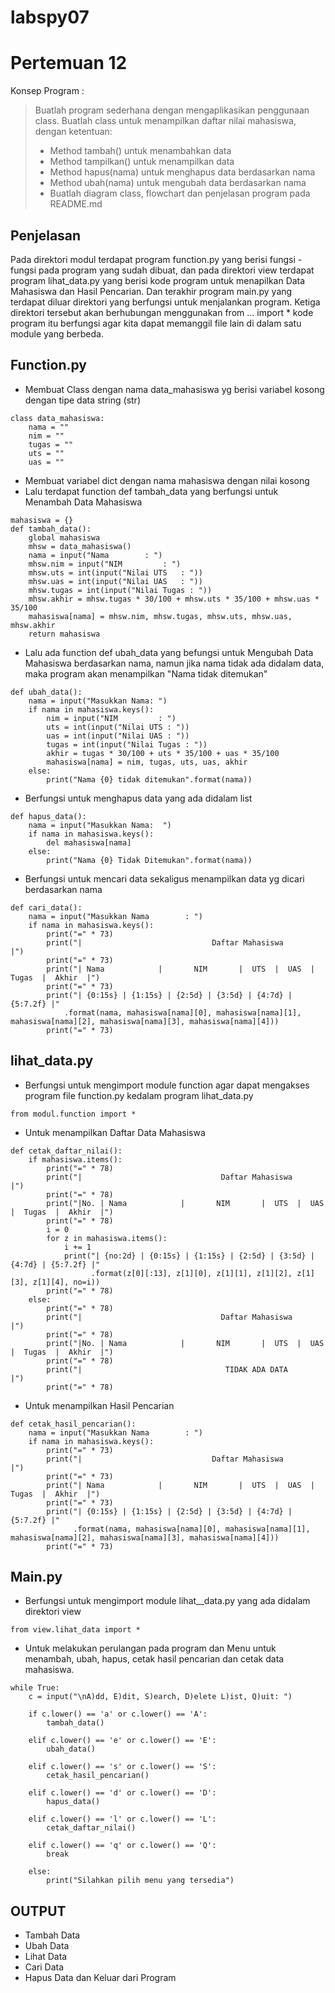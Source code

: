 # labspy07
# Pertemuan 12

Konsep Program :
> Buatlah program sederhana dengan mengaplikasikan penggunaan class. Buatlah class untuk menampilkan daftar nilai mahasiswa, dengan ketentuan:
> - Method tambah() untuk menambahkan data
> - Method tampilkan() untuk menampilkan data
> - Method hapus(nama) untuk menghapus data berdasarkan nama
> - Method ubah(nama) untuk mengubah data berdasarkan nama
> - Buatlah diagram class, flowchart dan penjelasan program pada README.md

## Penjelasan
Pada direktori modul terdapat program function.py yang berisi fungsi - fungsi pada program yang sudah dibuat, dan pada direktori view terdapat program lihat_data.py yang berisi kode program untuk menapilkan Data Mahasiswa dan Hasil Pencarian. Dan terakhir program main.py yang terdapat diluar direktori yang berfungsi untuk menjalankan program. Ketiga direktori tersebut akan berhubungan menggunakan from ... import * kode program itu berfungsi agar kita dapat memanggil file lain di dalam satu module yang berbeda.

## Function.py
- Membuat Class dengan nama data_mahasiswa yg berisi variabel kosong dengan tipe data string (str)
```
class data_mahasiswa:
    nama = ""
    nim = ""
    tugas = ""
    uts = ""
    uas = ""
```
- Membuat variabel dict dengan nama mahasiswa dengan nilai kosong
- Lalu terdapat function def tambah_data yang berfungsi untuk Menambah Data Mahasiswa
```
mahasiswa = {}
def tambah_data():
    global mahasiswa
    mhsw = data_mahasiswa()
    nama = input("Nama        : ")
    mhsw.nim = input("NIM         : ")
    mhsw.uts = int(input("Nilai UTS   : "))
    mhsw.uas = int(input("Nilai UAS   : "))
    mhsw.tugas = int(input("Nilai Tugas : "))
    mhsw.akhir = mhsw.tugas * 30/100 + mhsw.uts * 35/100 + mhsw.uas * 35/100
    mahasiswa[nama] = mhsw.nim, mhsw.tugas, mhsw.uts, mhsw.uas, mhsw.akhir
    return mahasiswa
```
- Lalu ada function def ubah_data yang befungsi untuk Mengubah Data Mahasiswa berdasarkan nama, namun jika nama tidak ada didalam data, maka program akan menampilkan "Nama tidak ditemukan"
```
def ubah_data():
    nama = input("Masukkan Nama: ")
    if nama in mahasiswa.keys():
        nim = input("NIM         : ")
        uts = int(input("Nilai UTS : "))
        uas = int(input("Nilai UAS : "))
        tugas = int(input("Nilai Tugas : "))
        akhir = tugas * 30/100 + uts * 35/100 + uas * 35/100
        mahasiswa[nama] = nim, tugas, uts, uas, akhir
    else:
        print("Nama {0} tidak ditemukan".format(nama))
```
- Berfungsi untuk menghapus data yang ada didalam list
```
def hapus_data():
    nama = input("Masukkan Nama:  ")
    if nama in mahasiswa.keys():
        del mahasiswa[nama]
    else:
        print("Nama {0} Tidak Ditemukan".format(nama))
```
- Berfungsi untuk mencari data sekaligus menampilkan data yg dicari berdasarkan nama
```
def cari_data():
    nama = input("Masukkan Nama        : ")
    if nama in mahasiswa.keys():
        print("=" * 73)
        print("|                             Daftar Mahasiswa                          |")
        print("=" * 73)
        print("| Nama            |       NIM       |  UTS  |  UAS  |  Tugas  |  Akhir  |")
        print("=" * 73)
        print("| {0:15s} | {1:15s} | {2:5d} | {3:5d} | {4:7d} | {5:7.2f} |"
            .format(nama, mahasiswa[nama][0], mahasiswa[nama][1], mahasiswa[nama][2], mahasiswa[nama][3], mahasiswa[nama][4]))
        print("=" * 73)
 ```
 ## lihat_data.py
- Berfungsi untuk mengimport module function agar dapat mengakses program file function.py kedalam program lihat_data.py
```
from modul.function import *
```
- Untuk menampilkan Daftar Data Mahasiswa
```
def cetak_daftar_nilai():
    if mahasiswa.items():
        print("=" * 78)
        print("|                               Daftar Mahasiswa                             |")
        print("=" * 78)
        print("|No. | Nama            |       NIM       |  UTS  |  UAS  |  Tugas  |  Akhir  |")
        print("=" * 78)
        i = 0
        for z in mahasiswa.items():
            i += 1
            print("| {no:2d} | {0:15s} | {1:15s} | {2:5d} | {3:5d} | {4:7d} | {5:7.2f} |"
                  .format(z[0][:13], z[1][0], z[1][1], z[1][2], z[1][3], z[1][4], no=i))
        print("=" * 78)
    else:
        print("=" * 78)
        print("|                               Daftar Mahasiswa                             |")
        print("=" * 78)
        print("|No. | Nama            |       NIM       |  UTS  |  UAS  |  Tugas  |  Akhir  |")
        print("=" * 78)
        print("|                                TIDAK ADA DATA                              |")
        print("=" * 78)
```
- Untuk menampilkan Hasil Pencarian
```
def cetak_hasil_pencarian():
    nama = input("Masukkan Nama        : ")
    if nama in mahasiswa.keys():
        print("=" * 73)
        print("|                             Daftar Mahasiswa                          |")
        print("=" * 73)
        print("| Nama            |       NIM       |  UTS  |  UAS  |  Tugas  |  Akhir  |")
        print("=" * 73)
        print("| {0:15s} | {1:15s} | {2:5d} | {3:5d} | {4:7d} | {5:7.2f} |"
              .format(nama, mahasiswa[nama][0], mahasiswa[nama][1], mahasiswa[nama][2], mahasiswa[nama][3], mahasiswa[nama][4]))
        print("=" * 73)
```
## Main.py
- Berfungsi untuk mengimport module lihat__data.py yang ada didalam direktori view
```
from view.lihat_data import *
```
- Untuk melakukan perulangan pada program dan Menu untuk menambah, ubah, hapus, cetak hasil pencarian dan cetak data mahasiswa.
```
while True:
    c = input("\nA)dd, E)dit, S)earch, D)elete L)ist, Q)uit: ")

    if c.lower() == 'a' or c.lower() == 'A':
        tambah_data()

    elif c.lower() == 'e' or c.lower() == 'E':
        ubah_data()

    elif c.lower() == 's' or c.lower() == 'S':
        cetak_hasil_pencarian()

    elif c.lower() == 'd' or c.lower() == 'D':
        hapus_data()

    elif c.lower() == 'l' or c.lower() == 'L':
        cetak_daftar_nilai()

    elif c.lower() == 'q' or c.lower() == 'Q':
        break

    else:
        print("Silahkan pilih menu yang tersedia")
```
## OUTPUT
- Tambah Data
- Ubah Data
- Lihat Data
- Cari Data
- Hapus Data dan Keluar dari Program
